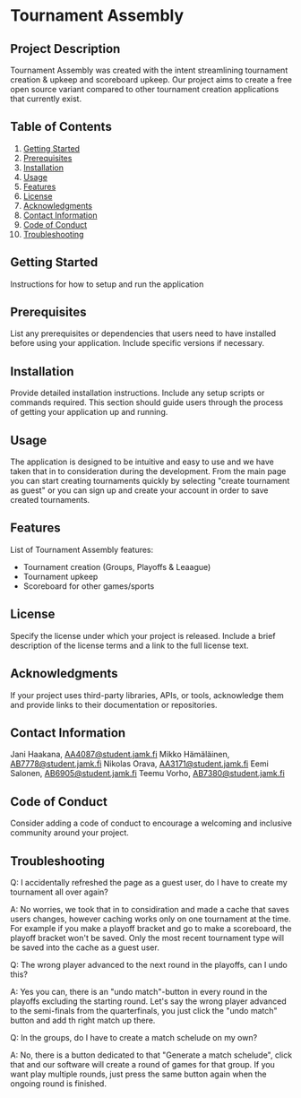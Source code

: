 # Tournament Assembly

## Project Description

Tournament Assembly was created with the intent streamlining tournament creation & upkeep and scoreboard upkeep. Our project aims to create a free open source variant compared to other tournament creation applications that currently exist.

## Table of Contents

1. [Getting Started](#getting-started)
2. [Prerequisites](#prerequisites)
3. [Installation](#installation)
4. [Usage](#usage)
5. [Features](#features)
6. [License](#license)
7. [Acknowledgments](#acknowledgments)
8. [Contact Information](#contact-information)
9. [Code of Conduct](#code-of-conduct)
10. [Troubleshooting](#troubleshooting)

## Getting Started

Instructions for how to setup and run the application

## Prerequisites

List any prerequisites or dependencies that users need to have installed before using your application. Include specific versions if necessary.

## Installation

Provide detailed installation instructions. Include any setup scripts or commands required. This section should guide users through the process of getting your application up and running.

## Usage

The application is designed to be intuitive and easy to use and we have taken that in to consideration during the development. From the main page you can start creating tournaments quickly by selecting "create tournament as guest" or you can sign up and create your account in order to save created tournaments.

## Features

List of Tournament Assembly features:

- Tournament creation (Groups, Playoffs & Leaague)
- Tournament upkeep
- Scoreboard for other games/sports

## License

Specify the license under which your project is released. Include a brief description of the license terms and a link to the full license text.

## Acknowledgments

If your project uses third-party libraries, APIs, or tools, acknowledge them and provide links to their documentation or repositories.

## Contact Information

Jani Haakana, AA4087@student.jamk.fi
Mikko Hämäläinen, AB7778@student.jamk.fi
Nikolas Orava, AA3171@student.jamk.fi
Eemi Salonen, AB6905@student.jamk.fi
Teemu Vorho, AB7380@student.jamk.fi

## Code of Conduct

Consider adding a code of conduct to encourage a welcoming and inclusive community around your project.

## Troubleshooting

Q: I accidentally refreshed the page as a guest user, do I have to create my tournament all over again?

A: No worries, we took that in to considiration and made a cache that saves users changes, however caching works only on one tournament at the time. For example if you make a playoff bracket and go to make a scoreboard, the playoff bracket won't be saved. Only the most recent tournament type will be saved into the cache as a guest user.


Q: The wrong player advanced to the next round in the playoffs, can I undo this?

A: Yes you can, there is an "undo match"-button in every round in the playoffs excluding the starting round. Let's say the wrong player advanced to the semi-finals from the quarterfinals, you just click the "undo match" button and add th right match up there.


Q: In the groups, do I have to create a match schelude on my own?

A: No, there is a button dedicated to that "Generate a match schelude", click that and our software will create a round of games for that group. If you want play multiple rounds, just press the same button again when the ongoing round is finished. 

